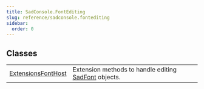 ```yaml
---
title: SadConsole.FontEditing
slug: reference/sadconsole.fontediting
sidebar:
  order: 0
---
```

## Classes

| | |
| --- | --- |
| [ExtensionsFontHost](../sadconsole.fontediting.extensionsfonthost/) | Extension methods to handle editing [SadFont](../sadconsole.sadfont/) objects. |